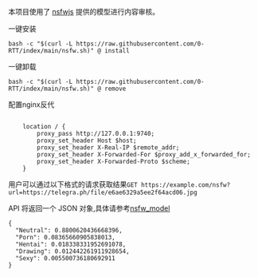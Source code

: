 本项目使用了 [nsfwjs](https://github.com/infinitered/nsfwjs) 提供的模型进行内容审核。

一键安装

```
bash -c "$(curl -L https://raw.githubusercontent.com/0-RTT/index/main/nsfw.sh)" @ install
```

一键卸载

```
bash -c "$(curl -L https://raw.githubusercontent.com/0-RTT/index/main/nsfw.sh)" @ remove
```

配置nginx反代

```
    
    location / {
        proxy_pass http://127.0.0.1:9740;
        proxy_set_header Host $host;
        proxy_set_header X-Real-IP $remote_addr;
        proxy_set_header X-Forwarded-For $proxy_add_x_forwarded_for;
        proxy_set_header X-Forwarded-Proto $scheme;
    }
```

用户可以通过以下格式的请求获取结果```GET https://example.com/nsfw?url=https://telegra.ph/file/e6ae6329a5ee2f64acd06.jpg```

API 将返回一个 JSON 对象,具体请参考[nsfw_model](https://github.com/GantMan/nsfw_model)

```
{
  "Neutral": 0.8800620436668396,
  "Porn": 0.08365660905838013,
  "Hentai": 0.018338331952691078,
  "Drawing": 0.012442261911928654,
  "Sexy": 0.005500736180692911
}
```

